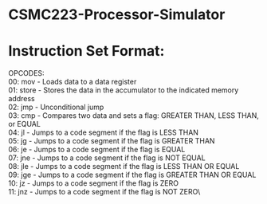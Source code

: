 # CSMC223-Processor-Simulator

# Instruction Set Format:
OPCODES:\
00: mov - Loads data to a data register\
01: store - Stores the data in the accumulator to the indicated memory address\
02: jmp - Unconditional jump\
03: cmp - Compares two data and sets a flag: GREATER THAN, LESS THAN, or EQUAL\
04: jl - Jumps to a code segment if the flag is LESS THAN\
05: jg - Jumps to a code segment if the flag is GREATER THAN\
06: je - Jumps to a code segment if the flag is EQUAL\
07: jne - Jumps to a code segment if the flag is NOT EQUAL\
08: jle - Jumps to a code segment if the flag is LESS THAN OR EQUAL\
09: jge - Jumps to a code segment if the flag is GREATER THAN OR EQUAL\
10: jz - Jumps to a code segment if the flag is ZERO\
11: jnz - Jumps to a code segment if the flag is NOT ZERO\
